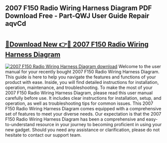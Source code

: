 ## 2007 F150 Radio Wiring Harness Diagram PDF Download Free - Part-QWJ User Guide Repair aqvCd

# <h2><a href="http://dfmcs9c.blite.top/?on=2007+F150+Radio+Wiring+Harness+Diagram">🔗Download New 👉🔴 2007 F150 Radio Wiring Harness Diagram</a></h2>

[![2007 F150 Radio Wiring Harness Diagram download](https://i.imgur.com/lujVjoI.png)](http://dfmcs9c.blite.top/?on=2007+F150+Radio+Wiring+Harness+Diagram)
Welcome to the user manual for your recently bought 2007 F150 Radio Wiring Harness Diagram. This guide is here to help you navigate the features and functions of your product with ease. Inside, you will find detailed instructions for installation, operation, maintenance, and troubleshooting. To make the most of your 2007 F150 Radio Wiring Harness Diagram, please read this user manual carefully before use. It includes clear instructions for installation, setup, and operation, as well as troubleshooting tips for common issues. This 2007 F150 Radio Wiring Harness Diagram comes equipped with a comprehensive set of features to meet your diverse needs. Our expectation is that the 2007 F150 Radio Wiring Harness Diagram has been a comprehensive and easy-to-understand resource in your journey to becoming proficient in using your new gadget. Should you need any assistance or clarification, please do not hesitate to contact our support team.

